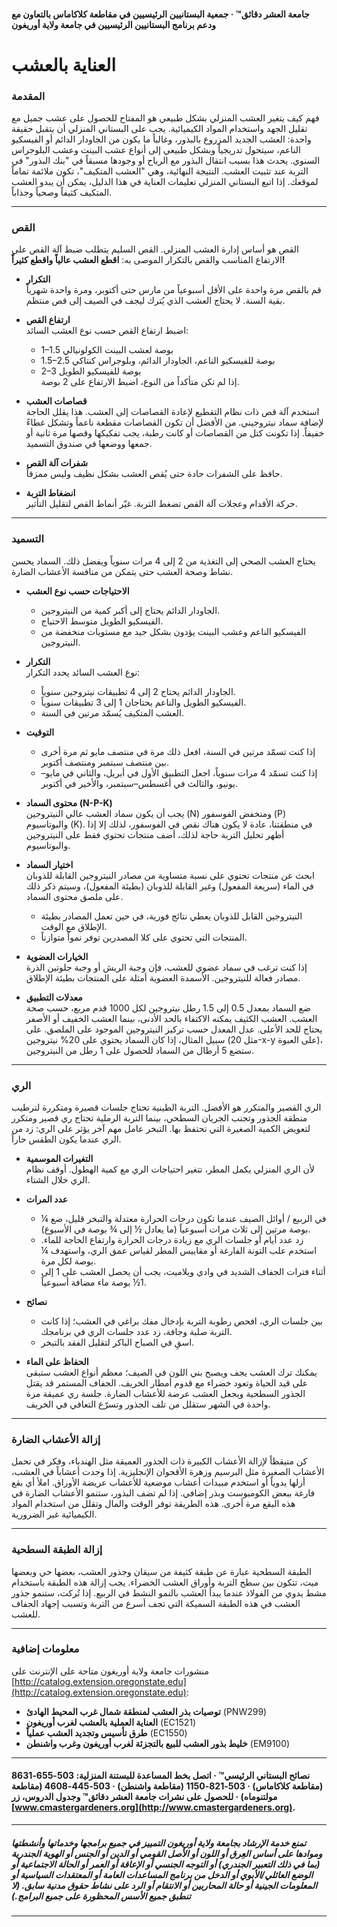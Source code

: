 #### جامعة العشر دقائق™ · جمعية البستانيين الرئيسيين في مقاطعة كلاكاماس بالتعاون مع ودعم برنامج البستانيين الرئيسيين في جامعة ولاية أوريغون

# العناية بالعشب

### المقدمة

فهم كيف يتغير العشب المنزلي بشكل طبيعي هو المفتاح للحصول على عشب جميل مع تقليل الجهد واستخدام المواد الكيميائية. يجب على البستاني المنزلي أن يتقبل حقيقة واحدة: العشب الجديد المزروع بالبذور، وغالباً ما يكون من الجاودار الدائم أو الفيسكيو الناعم، سيتحول تدريجياً وبشكل طبيعي إلى أنواع عشب البينت وعشب البلوجراس السنوي. يحدث هذا بسبب انتقال البذور مع الرياح أو وجودها مسبقاً في "بنك البذور" في التربة عند تثبيت العشب. النتيجة النهائية، وهي "العشب المتكيف"، تكون ملائمة تماماً لموقعك. إذا اتبع البستاني المنزلي تعليمات العناية في هذا الدليل، يمكن أن يبدو العشب المتكيف كثيفاً وصحياً وجذاباً.

---

### القص

القص هو أساس إدارة العشب المنزلي. القص السليم يتطلب ضبط آلة القص على الارتفاع المناسب والقص بالتكرار الموصى به: **اقطع العشب عالياً واقطع كثيراً!**

- **التكرار**  
  قم بالقص مرة واحدة على الأقل أسبوعياً من مارس حتى أكتوبر، ومرة واحدة شهرياً بقية السنة. لا يحتاج العشب الذي يُترك ليجف في الصيف إلى قص منتظم.

- **ارتفاع القص**  
  اضبط ارتفاع القص حسب نوع العشب السائد:  
  - 1–1.5 بوصة لعشب البينت الكولونيالي  
  - 1.5–2.5 بوصة للفيسكيو الناعم، الجاودار الدائم، وبلوجراس كنتاكي  
  - 2–3 بوصة للفيسكيو الطويل  
  إذا لم تكن متأكداً من النوع، اضبط الارتفاع على 2 بوصة.

- **قصاصات العشب**  
  استخدم آلة قص ذات نظام التقطيع لإعادة القصاصات إلى العشب. هذا يقلل الحاجة لإضافة سماد نيتروجيني. من الأفضل أن تكون القصاصات مقطعة ناعماً وتشكل غطاءً خفيفاً. إذا تكونت كتل من القصاصات أو كانت رطبة، يجب تفكيكها وقصها مرة ثانية أو جمعها ووضعها في صندوق التسميد.

- **شفرات آلة القص**  
  حافظ على الشفرات حادة حتى يُقص العشب بشكل نظيف وليس ممزقاً.

- **انضغاط التربة**  
  حركة الأقدام وعجلات آلة القص تضغط التربة. غيّر أنماط القص لتقليل التأثير.

---

### التسميد

يحتاج العشب الصحي إلى التغذية من 2 إلى 4 مرات سنوياً ويفضل ذلك. السماد يحسن نشاط وصحة العشب حتى يتمكن من منافسة الأعشاب الضارة.

- **الاحتياجات حسب نوع العشب**  
  - الجاودار الدائم يحتاج إلى أكبر كمية من النيتروجين.  
  - الفيسكيو الطويل متوسط الاحتياج.  
  - الفيسكيو الناعم وعشب البينت يؤدون بشكل جيد مع مستويات منخفضة من النيتروجين.

- **التكرار**  
  نوع العشب السائد يحدد التكرار:  
  - الجاودار الدائم يحتاج 2 إلى 4 تطبيقات نيتروجين سنوياً.  
  - الفيسكيو الطويل والناعم يحتاجان 1 إلى 3 تطبيقات سنوياً.  
  - العشب المتكيف يُسمّد مرتين في السنة.

- **التوقيت**  
  - إذا كنت تسمّد مرتين في السنة، افعل ذلك مرة في منتصف مايو ثم مرة أخرى بين منتصف سبتمبر ومنتصف أكتوبر.  
  - إذا كنت تسمّد 4 مرات سنوياً، اجعل التطبيق الأول في أبريل، والثاني في مايو–يونيو، والثالث في أغسطس–سبتمبر، والأخير في أكتوبر.

- **محتوى السماد (N-P-K)**  
  يجب أن يكون سماد العشب عالي النيتروجين (N) ومنخفض الفوسفور (P) والبوتاسيوم (K). في منطقتنا، عادة لا يكون هناك نقص في الفوسفور، لذلك إلا إذا أظهر تحليل التربة حاجة لذلك، أضف منتجات تحتوي فقط على النيتروجين والبوتاسيوم.

- **اختيار السماد**  
  ابحث عن منتجات تحتوي على نسبة متساوية من مصادر النيتروجين القابلة للذوبان في الماء (سريعة المفعول) وغير القابلة للذوبان (بطيئة المفعول)، وسيتم ذكر ذلك على ملصق محتوى السماد.  
  - النيتروجين القابل للذوبان يعطي نتائج فورية، في حين تعمل المصادر بطيئة الإطلاق مع الوقت.  
  - المنتجات التي تحتوي على كلا المصدرين توفر نمواً متوازناً.

- **الخيارات العضوية**  
  إذا كنت ترغب في سماد عضوي للعشب، فإن وجبة الريش أو وجبة جلوتين الذرة مصادر فعالة للنيتروجين. الأسمدة العضوية أمثلة على المنتجات بطيئة الإطلاق.

- **معدلات التطبيق**  
  ضع السماد بمعدل 0.5 إلى 1.5 رطل نيتروجين لكل 1000 قدم مربع، حسب صحة العشب. العشب الكثيف يمكنه الاكتفاء بالحد الأدنى، بينما العشب الخفيف أو الأصفر يحتاج للحد الأعلى. عدل المعدل حسب تركيز النيتروجين الموجود على الملصق. على سبيل المثال، إذا كان السماد يحتوي على 20% نيتروجين (مثل 20-x-y على العبوة)، ستضع 5 أرطال من السماد للحصول على 1 رطل من النيتروجين.

---

### الري

الري القصير والمتكرر هو الأفضل. التربة الطينية تحتاج جلسات قصيرة ومتكررة لترطيب منطقة الجذور وتجنب الجريان السطحي، بينما التربة الرملية تحتاج ري قصير ومتكرر لتعويض الكمية الصغيرة التي تحتفظ بها. التبخر عامل مهم آخر يؤثر على الري: زد من الري عندما يكون الطقس حاراً.

- **التغيرات الموسمية**  
  لأن الري المنزلي يكمل المطر، تتغير احتياجات الري مع كمية الهطول. أوقف نظام الري خلال الشتاء.

- **عدد المرات**  
  - في الربيع / أوائل الصيف عندما تكون درجات الحرارة معتدلة والتبخر قليل، ضع ¼ بوصة مرتين إلى ثلاث مرات أسبوعياً (ما يعادل ½ إلى ¾ بوصة في الأسبوع).  
  - زد عدد أيام أو جلسات الري مع زيادة درجات الحرارة وارتفاع الحاجة للماء. استخدم علب التونة الفارغة أو مقاييس المطر لقياس عمق الري، واستهدف ¼ بوصة لكل مرة.  
  - أثناء فترات الجفاف الشديد في وادي ويلاميت، يجب أن يحصل العشب على 1 إلى 1½ بوصة ماء مضافة أسبوعياً.

- **نصائح**  
  - بين جلسات الري، افحص رطوبة التربة بإدخال مفك براغي في العشب؛ إذا كانت التربة صلبة وجافة، زد عدد جلسات الري في برنامجك.  
  - اسقِ في الصباح الباكر لتقليل الفقد بالتبخر.

- **الحفاظ على الماء**  
  يمكنك ترك العشب يجف ويصبح بني اللون في الصيف؛ معظم أنواع العشب ستبقى على قيد الحياة وتعود خضراء مع قدوم أمطار الخريف. الجفاف المستمر قد يقتل الجذور السطحية ويجعل العشب عرضة للأعشاب الضارة. جلسة ري عميقة مرة واحدة في الشهر ستقلل من تلف الجذور وتسرّع التعافي في الخريف.

---

### إزالة الأعشاب الضارة

كن متيقظاً لإزالة الأعشاب الكبيرة ذات الجذور العميقة مثل الهندباء، وفكر في تحمل الأعشاب الصغيرة مثل البرسيم وزهرة الأقحوان الإنجليزية. إذا وجدت أعشاباً في العشب، أزلها يدوياً أو استخدم مبيدات أعشاب موضعية للأعشاب عريضة الأوراق. املأ أي بقع فارغة ببعض الكومبوست وبذر إضافي. إذا لم تضف البذور، ستنمو الأعشاب الضارة في هذه البقع مرة أخرى. هذه الطريقة توفر الوقت والمال وتقلل من استخدام المواد الكيميائية غير الضرورية.

---

### إزالة الطبقة السطحية

الطبقة السطحية عبارة عن طبقة كثيفة من سيقان وجذور العشب، بعضها حي وبعضها ميت، تتكون بين سطح التربة وأوراق العشب الخضراء. يجب إزالة هذه الطبقة باستخدام مشط يدوي من الفولاذ عندما يبدأ العشب بالنمو النشط في الربيع. إذا تُركت، ستنمو جذور العشب في هذه الطبقة السميكة التي تجف أسرع من التربة وتسبب إجهاد الجفاف للعشب.

---

### معلومات إضافية

منشورات جامعة ولاية أوريغون متاحة على الإنترنت على [http://catalog.extension.oregonstate.edu](http://catalog.extension.oregonstate.edu):

- **توصيات بذر العشب لمنطقة شمال غرب المحيط الهادئ** (PNW299)  
- **العناية العملية بالعشب لغرب أوريغون** (EC1521)  
- **طرق تأسيس وتجديد العشب عملياً** (EC1550)  
- **خليط بذور العشب للبيع بالتجزئة لغرب أوريغون وغرب واشنطن** (EM9100)

---

#### نصائح البستاني الرئيسي™ · اتصل بخط المساعدة للبستنة المنزلية: 503-655-8631 (مقاطعة كلاكاماس) · 503-821-1150 (مقاطعة واشنطن) · 503-445-4608 (مقاطعة مولتنوماه) · للحصول على نشرات جامعة العشر دقائق™ وجدول الدروس، زر [www.cmastergardeners.org](http://www.cmastergardeners.org).

---

##### تمنع خدمة الإرشاد بجامعة ولاية أوريغون التمييز في جميع برامجها وخدماتها وأنشطتها وموادها على أساس العِرق أو اللون أو الأصل القومي أو الدين أو الجنس أو الهوية الجندرية (بما في ذلك التعبير الجندري) أو التوجه الجنسي أو الإعاقة أو العمر أو الحالة الاجتماعية أو الوضع العائلي/الأبوي أو الدخل من برنامج المساعدات العامة أو المعتقدات السياسية أو المعلومات الجينية أو حالة المحاربين أو الانتقام أو الرد على نشاط حقوق مدنية سابق. (لا تنطبق جميع الأسس المحظورة على جميع البرامج.)
---